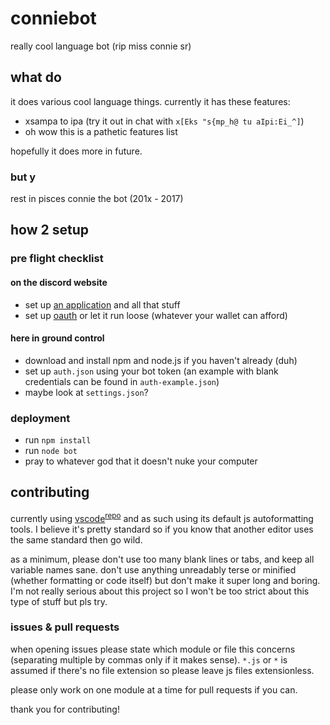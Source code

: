 # conniebot

really cool language bot (rip miss connie sr)

## what do

it does various cool language things. currently it has these features:

- xsampa to ipa (try it out in chat with `x[Eks "s{mp_h@ tu aIpi:Ei_^]`)
- oh wow this is a pathetic features list

hopefully it does more in future.

### but y

rest in pisces connie the bot (201x - 2017)

## how 2 setup

### pre flight checklist

#### on the discord website

- set up [an application](https://github.com/reactiflux/discord-irc/wiki/Creating-a-discord-bot-&-getting-a-token) and all that stuff
- set up [oauth](https://discordapp.com/developers/tools/oauth2-url-generator) or let it run loose (whatever your wallet can afford)

#### here in ground control

- download and install npm and node.js if you haven't already (duh)
- set up `auth.json` using your bot token (an example with blank credentials can be found in `auth-example.json`)
- maybe look at `settings.json`?

### deployment

- run `npm install`
- run `node bot`
- pray to whatever god that it doesn't nuke your computer

## contributing

currently using [vscode](https://code.visualstudio.com/)<sup>[repo](https://github.com/Microsoft/vscode)</sup> and as such using its default js autoformatting tools. I believe it's pretty standard so if you know that another editor uses the same standard then go wild.

as a minimum, please don't use too many blank lines or tabs, and keep all variable names sane. don't use anything unreadably terse or minified (whether formatting or code itself) but don't make it super long and boring. I'm not really serious about this project so I won't be too strict about this type of stuff but pls try.

### issues & pull requests

when opening issues please state which module or file this concerns (separating multiple by commas only if it makes sense). `*.js` or `*` is assumed if there's no file extension so please leave js files extensionless.

please only work on one module at a time for pull requests if you can.

thank you for contributing!
